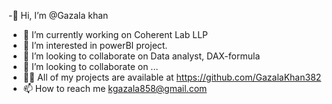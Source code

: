 -👋 Hi, I’m @Gazala khan
- 🔭 I’m currently working on Coherent Lab LLP
- 👀 I’m interested in powerBI project.
- 👯 I’m looking to collaborate on Data analyst, DAX-formula
- 💞️ I’m looking to collaborate on ...
- 👨‍💻 All of my projects are available at https://github.com/GazalaKhan382
- 📫 How to reach me kgazala858@gmail.com

<!---
GazalaKhan382/GazalaKhan382 is a ✨ special ✨ repository because its `README.md` (this file) appears on your GitHub profile.
You can click the Preview link to take a look at your changes.
--->

